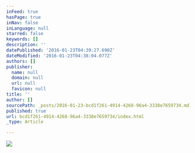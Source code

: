```yaml
---
inFeed: true
hasPage: true
inNav: false
inLanguage: null
starred: false
keywords: []
description: ''
datePublished: '2016-01-23T04:39:27.690Z'
dateModified: '2016-01-23T04:38:04.077Z'
authors: []
publisher:
  name: null
  domain: null
  url: null
  favicon: null
title: ''
author: []
sourcePath: _posts/2016-01-23-bcd1f261-4914-4268-96a4-3338e7659734.md
published: true
url: bcd1f261-4914-4268-96a4-3338e7659734/index.html
_type: Article

---
```

![](https://the-grid-user-content.s3-us-west-2.amazonaws.com/28083f98-821d-48bd-a272-54bda551b572.jpg)